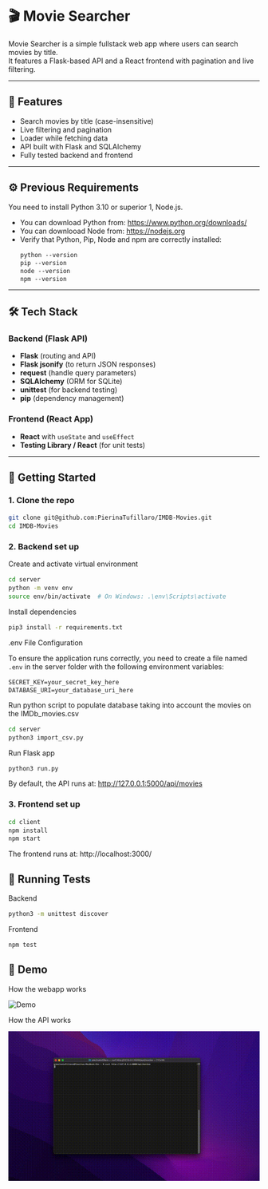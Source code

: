 # 🎬 Movie Searcher

Movie Searcher is a simple fullstack web app where users can search movies by title.  
It features a Flask-based API and a React frontend with pagination and live filtering.

---

## 🧠 Features

- Search movies by title (case-insensitive)
- Live filtering and pagination
- Loader while fetching data
- API built with Flask and SQLAlchemy
- Fully tested backend and frontend
  
---

## ⚙️ Previous Requirements

You need to install Python 3.10 or superior 1, Node.js.
   - You can download Python from: https://www.python.org/downloads/
   - You can downlooad Node from: https://nodejs.org
   - Verify that Python, Pip, Node and npm are correctly installed:
     ```
     python --version
     pip --version
     node --version   
     npm --version   
     ```
     
---

## 🛠️ Tech Stack

### Backend (Flask API)

- **Flask** (routing and API)
- **Flask jsonify** (to return JSON responses)
- **request** (handle query parameters)
- **SQLAlchemy** (ORM for SQLite)
- **unittest** (for backend testing)
- **pip** (dependency management)

### Frontend (React App)

- **React** with `useState` and `useEffect`
- **Testing Library / React** (for unit tests)

---

## 🚀 Getting Started

### 1. Clone the repo

```bash
git clone git@github.com:PierinaTufillaro/IMDB-Movies.git  
cd IMDB-Movies
```

### 2. Backend set up

Create and activate virtual environment

```bash
cd server
python -m venv env
source env/bin/activate  # On Windows: .\env\Scripts\activate
```

Install dependencies

```bash
pip3 install -r requirements.txt
```

.env File Configuration

To ensure the application runs correctly, you need to create a file named `.env` in the server folder with the following environment variables:

```env
SECRET_KEY=your_secret_key_here
DATABASE_URI=your_database_uri_here
```

Run python script to populate database taking into account the movies on the IMDb_movies.csv

```bash
cd server
python3 import_csv.py
```

Run Flask app

```bash
python3 run.py
```

By default, the API runs at: http://127.0.0.1:5000/api/movies

### 3. Frontend set up

```bash
cd client
npm install
npm start
```

The frontend runs at: http://localhost:3000/


## 🧪 Running Tests

Backend

```bash
python3 -m unittest discover
```

Frontend

```bash
npm test
```

## 🎥 Demo

How the webapp works

![Demo](server/assets/movie_searcher.gif)


How the API works

![Demo](server/assets/curl_requests.gif)

